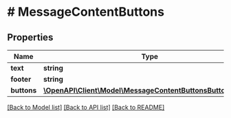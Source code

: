 # # MessageContentButtons

## Properties

Name | Type | Description | Notes
------------ | ------------- | ------------- | -------------
**text** | **string** |  | [optional]
**footer** | **string** |  | [optional]
**buttons** | [**\OpenAPI\Client\Model\MessageContentButtonsButtonsInner[]**](MessageContentButtonsButtonsInner.md) |  | [optional]

[[Back to Model list]](../../README.md#models) [[Back to API list]](../../README.md#endpoints) [[Back to README]](../../README.md)
